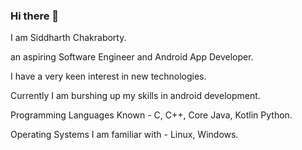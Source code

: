 ### Hi there 👋

I am Siddharth Chakraborty.

an aspiring Software Engineer and Android App Developer.

I have a very keen interest in new technologies.

Currently I am burshing up my skills in android development.

Programming Languages Known - C, C++, Core Java, Kotlin Python.

Operating Systems I am familiar with - Linux, Windows.
